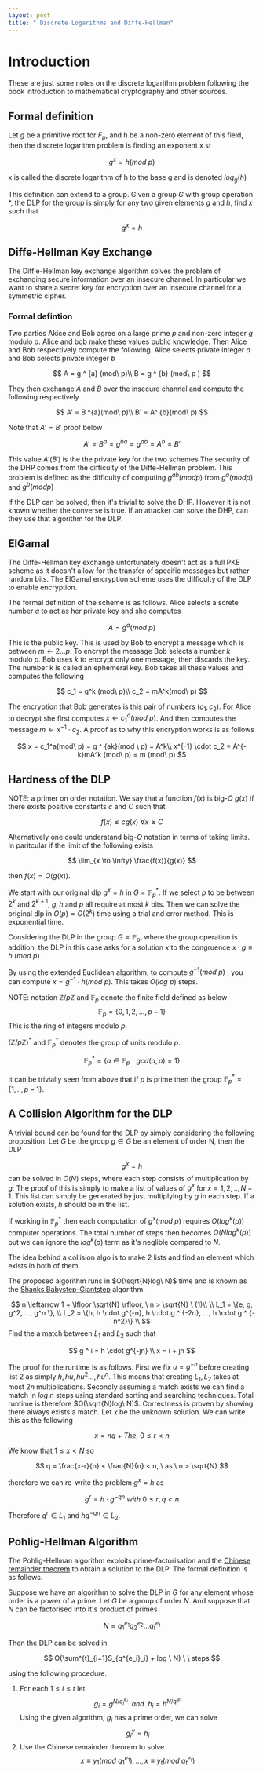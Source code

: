 ```yaml
---
layout: post
title: " Discrete Logarithms and Diffe-Hellman"
---
```

# Introduction
These are just some notes on the discrete logarithm problem following the book introduction to mathematical cryptography and other sources.

## Formal definition
Let $g$ be a primitive root for $F_{p}$, and h be a non-zero element of this field, then the discrete logarithm problem is finding an exponent x st

$$ 
      g^{x} = h (mod\ p)
$$

x is called the discrete logarithm of h to the base g and is denoted $log_{g}(h)$

This definition can extend to a group. Given a group $G$ with group operation *, the DLP for the group is simply for any two given elements $g$ and $h$, find $x$ such that

$$
      g ^{x} = h
$$

## Diffe-Hellman Key Exchange
The Diffie-Hellman key exchange algorithm solves the problem of exchanging secure information over an insecure channel. In particular we want to share a secret key for encryption over an insecure channel for a symmetric cipher.

### Formal defintion
Two parties Akice and Bob agree on a large prime $p$ and non-zero integer $g$ modulo $p$. Alice and bob make these values public knowledge. Then Alice and Bob respectively compute the following. Alice selects private integer $a$ and Bob selects private integer $b$

$$
A = g ^ {a} (mod\ p)\\
B = g ^ {b} (mod\ p )
$$

They then exchange $A$ and $B$ over the insecure channel and compute the following respectively

$$
A' = B ^{a}(mod\ p)\\
B' = A^ {b}(mod\ p)
$$

Note that $A' = B'$ proof below

$$
A' = B ^ {a} = g^{ba} = g ^ {ab} = A^{b} = B' 
$$

This value $A'(B')$ is the the private key for the two schemes
The security of the DHP comes from the difficulty of the Diffe-Hellman problem. This problem is defined as the difficulty of computing $g^{ab} (mod p)$ from $g^{a} (mod p)$
and $g^{b} (mod p)$

If the DLP can be solved, then it's trivial to solve the DHP. However it is not known whether the converse is true. If an attacker can solve the DHP, can they use that algorithm for the DLP.

## ElGamal
The Diffe-Hellman key exchange unfortunately doesn't act as a full PKE scheme as it doesn't allow for the transfer of specific messages but rather random bits. The ElGamal encryption scheme uses the difficulty of the DLP to enable encryption.

The formal definition of the scheme is as follows. Alice selects a screte number $a$ to act as her private key and she computes

$$ 
 A = g ^ {a} (mod\ p)
$$

This is the public key. This is used by Bob to encrypt a message which is between $m \leftarrow 2 ... p$. To encrypt the message Bob selects a number $k$ modulo $p$. Bob uses $k$ to encrypt only one message, then discards the key. The number k is called an ephemeral key. Bob takes all these values and computes the following

$$
c_1 = g^k (mod\ p)\\
c_2 = mA^k(mod\ p)
$$

The encryption that Bob generates is this pair of numbers $(c_1, c_2)$. For Alice to decrypt she first computes $x \leftarrow c_{1}^{a} (mod \ p)$. And then computes the message $m \leftarrow x^{-1}\cdot c_2$. A proof as to why this encryption works is as follows

$$
x = c_1^a(mod\ p) = g ^ {ak}(mod \ p) = A^k\\
x^{-1} \cdot c_2 = A^{-k}mA^k (mod\ p) = m (mod\ p)
$$

## Hardness of the DLP 
NOTE: a primer on order notation. We say that a function $f(x)$ is big-$O$ $g(x)$ if there exists positive constants $c$ and $C$ such that

$$
 f (x) \leq cg(x) \  \forall x \geq C
$$

Alternatively one could understand big-$O$ notation in terms of taking limits. In paritcular if the limit of the following exists

$$
\lim_{x \to \infty} \frac{f(x)}{g(x)}
$$

then $f(x)=O(g(x))$.

We start with our original dlp $g^x = h$ in $G=\mathbb{F}^*_p$. If we select $p$ to be between $2^k$ and $2^{k+1}$, $g, h$ and $p$ all require at most $k$ bits. Then we can solve the original dlp in $O(p)=O(2^k)$ time using a trial and error method. This is exponential time.

Considering the DLP in the group $G=\mathbb{F}_p$, where the group operation is addition, the DLP in this case asks for a solution $x$ to the congruence $x\cdot g\equiv h \ (mod \ p)$

By using the extended Euclidean algorithm, to compute $g^{-1} (mod \ p)$ , you can compute $x = g^{-1} \cdot h (mod \ p)$.
This takes $O(log\ p)$ steps. 

NOTE: notation
$\mathbb{Z}/p\mathbb{Z}$ and $\mathbb{F}_p$ denote the finite field defined as below
$$
\mathbb{F}_p = \{0, 1, 2, ..., p-1\}
$$
This is the ring of integers modulo $p$. 

$(\mathbb{Z}/p\mathbb{Z})^*$ and $\mathbb{F}^*_p$ denotes the group of units modulo $p$. 

$$
\mathbb{F}^*_p=\{a \in \mathbb{F}_p : gcd(a, p) = 1 \}
$$

It can be trivially seen from above that if $p$ is prime then the group $\mathbb{F}^*_p = \{1, .., p-1\}$.

## A Collision Algorithm for the DLP
A trivial bound can be found for the DLP by simply considering the following proposition. Let $G$ be the group $g \in G$ be an element of order N, then the DLP

$$ 
 g ^ x = h
$$
can be solved in $O(N)$ steps, where each step consists of multiplication by $g$. The proof of this is simply to make a list of values of $g^x$ for $x=1,2,..,N-1$. This list can simply be generated by just multiplying by $g$ in each step. If a solution exists, $h$ should be in the list.

If working in $\mathbb{F}^*_p$ then each computation of $g^x(mod \ p)$ requires $O(log^k(p))$ computer operations. The total number of steps then becomes $O(Nlog^k(p))$ but we can ignore the $log^k(p)$ term as it's neglible compared to $N$.

The idea behind a collision algo is to make 2 lists and find an element which exists in both of them.

The proposed algorithm runs in $O(\sqrt{N}log\ N)$ time and is known as the [Shanks Babystep-Giantstep](https://en.wikipedia.org/wiki/Baby-step_giant-step) algorithm.

$$ 
n \leftarrow 1 + \lfloor \sqrt{N} \rfloor, \ n > \sqrt{N} \ (1)\\
 \\ L_1 = \{e, g, g^2, ..., g^n \}, \\
 L_2 = \{h, h \cdot g^{-n}, h \cdot g ^ {-2n}, ..., h \cdot g ^ {-n^2}\} \\
$$
Find the a match between $L_1$ and $L_2$ such that

$$
g ^ i = h \cdot g^{-jn} \\
x = i + jn
$$

The proof for the runtime is as follows. First we fix $u = g^{-n}$ before creating list 2 as simply $h, hu, hu^2...,hu^n$.
This means that creating $L_1, L_2$ takes at most $2n$ multiplications. Secondly assuming a match exists we can find a match in $log\ n$ steps using standard sorting and searching techniques. Total runtime is therefore $O(\sqrt{N}log\ N)$. Correctness is proven by showing there always exists a match. Let $x$ be the unknown solution. We can write this as the following

$$ 
x = nq + The ,\ 0 \leq r \lt n
$$

We know that $1\leq x < N$ so 

$$
q = \frac{x-r}{n} < \frac{N}{n} < n, \ as \ n > \sqrt{N}
$$

therefore we can re-write the problem $g^x=h$ as 

$$
g ^ {r} = h \cdot g ^ {-qn}\  with\ 0 \leq r, q < n 
$$

Therefore $g^r \in L_1$ and $hg^{-qn} \in L_2$.

## Pohlig-Hellman Algorithm
The Pohlig-Hellman algorithm exploits prime-factorisation and the [Chinese remainder theorem](https://en.wikipedia.org/wiki/Chinese_remainder_theorem) to obtain a solution to the DLP. The formal definition is as follows. 

Suppose we have an algorithm to solve the DLP in $G$ for any element whose order is a power of a prime.
Let $G$ be a group of order $N$. And suppose that $N$ can be factorised into it's product of primes

$$
N = q^{e_1}_1q^{e_2}_2...q^{e_t}_t
$$

Then the DLP can be solved in 

$$
O(\sum^{t}_{i=1}S_{q^{e_i}_i} + log \ N) \ \ steps
$$

using the following procedure. 

1. For each $1\leq i \leq t$ let 
   $$ 
   g_i = g^{N/q_i^{e_i}} \ \ and \ \ h_i = h^{N/q_i^{e_i}}
   $$
   Using the given algorithm, $g_i$ has a prime order, we can solve
   $$
      g_i^y = h_i
   $$
2. Use the Chinese remainder theorem to solve
   $$ 
      x \equiv y_1(mod\ q_1 ^ {e_1}), ..., x \equiv y_t (mod \ q_t^{e_t})
   $$ 
